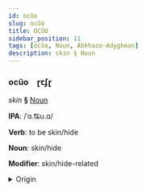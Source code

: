```yaml
---
id: ocûo
slug: ocûo
title: OCÛO
sidebar_position: 11
tags: [ocûo, Noun, Abkhazo-Adyghean]
description: skin § Noun
---
```


### ocûo&emsp;<span kind="abugida">ɽꞇʄɽ</span>

*skin* **§** [Noun](../../tags/Noun)

**IPA**: /ˈɑ.t͡ɕu.ɑ/

**Verb**: to be skin/hide

**Noun**: skin/hide

**Modifier**: skin/hide-related

<details>
    <summary>Origin</summary>
    Abkhazian а-цәа a-cʷa [atɕʰʷa]<br/>
    <em>Abkhazo-Adyghean Language Family</em>
</details>